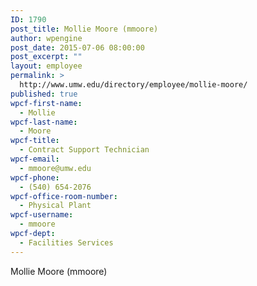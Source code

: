 ```yaml
---
ID: 1790
post_title: Mollie Moore (mmoore)
author: wpengine
post_date: 2015-07-06 08:00:00
post_excerpt: ""
layout: employee
permalink: >
  http://www.umw.edu/directory/employee/mollie-moore/
published: true
wpcf-first-name:
  - Mollie
wpcf-last-name:
  - Moore
wpcf-title:
  - Contract Support Technician
wpcf-email:
  - mmoore@umw.edu
wpcf-phone:
  - (540) 654-2076
wpcf-office-room-number:
  - Physical Plant
wpcf-username:
  - mmoore
wpcf-dept:
  - Facilities Services
---
```

Mollie Moore (mmoore)